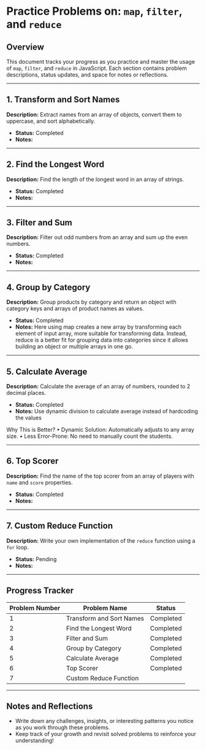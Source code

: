 # Practice Problems on: `map`, `filter`, and `reduce`

## Overview
This document tracks your progress as you practice and master the usage of `map`, `filter`, and `reduce` in JavaScript. Each section contains problem descriptions, status updates, and space for notes or reflections.

---

## **1. Transform and Sort Names**
**Description:** Extract names from an array of objects, convert them to uppercase, and sort alphabetically.
- **Status:** Completed
- **Notes:**

---

## **2. Find the Longest Word**
**Description:** Find the length of the longest word in an array of strings.
- **Status:** Completed
- **Notes:**

---

## **3. Filter and Sum**
**Description:** Filter out odd numbers from an array and sum up the even numbers.
- **Status:** Completed
- **Notes:**

---

## **4. Group by Category**
**Description:** Group products by category and return an object with category keys and arrays of product names as values.
- **Status:** Completed
- **Notes:** Here using map creates a new array by transforming each element of input array, more suitable for transforming data. Instead, reduce is a better fit for grouping data into categories since it allows building an object or multiple arrays in one go.

---

## **5. Calculate Average**
**Description:** Calculate the average of an array of numbers, rounded to 2 decimal places.
- **Status:** Completed
- **Notes:** Use dynamic division to calculate average instead of hardcoding the values

Why This is Better?
• Dynamic Solution: Automatically adjusts to any array size.
• Less Error-Prone: No need to manually count the students.

---

## **6. Top Scorer**
**Description:** Find the name of the top scorer from an array of players with `name` and `score` properties.
- **Status:** Completed
- **Notes:**

---

## **7. Custom Reduce Function**
**Description:** Write your own implementation of the `reduce` function using a `for` loop.
- **Status:** Pending
- **Notes:**

---

## Progress Tracker
| Problem Number | Problem Name             | Status       |
|----------------|--------------------------|--------------|
| 1              | Transform and Sort Names |     Completed|
| 2              | Find the Longest Word    |     Completed|
| 3              | Filter and Sum           |     Completed|
| 4              | Group by Category        |     Completed|
| 5              | Calculate Average        |     Completed|
| 6              | Top Scorer               |     Completed|
| 7              | Custom Reduce Function   |              |

---

## Notes and Reflections
- Write down any challenges, insights, or interesting patterns you notice as you work through these problems.
- Keep track of your growth and revisit solved problems to reinforce your understanding!

